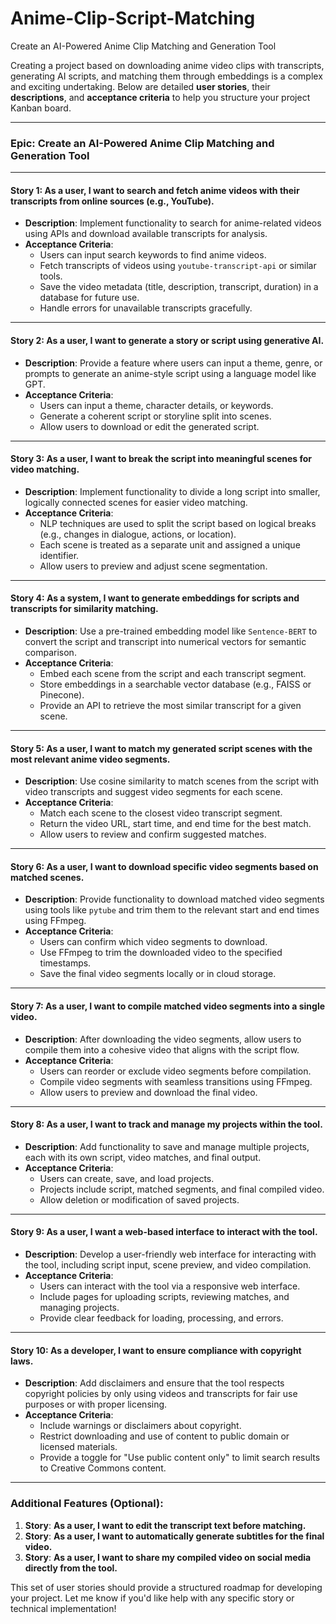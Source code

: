 # Anime-Clip-Script-Matching
Create an AI-Powered Anime Clip Matching and Generation Tool

Creating a project based on downloading anime video clips with transcripts, generating AI scripts, and matching them through embeddings is a complex and exciting undertaking. Below are detailed **user stories**, their **descriptions**, and **acceptance criteria** to help you structure your project Kanban board.

---

### **Epic**: Create an AI-Powered Anime Clip Matching and Generation Tool

---

#### **Story 1**: **As a user, I want to search and fetch anime videos with their transcripts from online sources (e.g., YouTube).**
- **Description**:
  Implement functionality to search for anime-related videos using APIs and download available transcripts for analysis.
- **Acceptance Criteria**:
  - Users can input search keywords to find anime videos.
  - Fetch transcripts of videos using `youtube-transcript-api` or similar tools.
  - Save the video metadata (title, description, transcript, duration) in a database for future use.
  - Handle errors for unavailable transcripts gracefully.

---

#### **Story 2**: **As a user, I want to generate a story or script using generative AI.**
- **Description**:
  Provide a feature where users can input a theme, genre, or prompts to generate an anime-style script using a language model like GPT.
- **Acceptance Criteria**:
  - Users can input a theme, character details, or keywords.
  - Generate a coherent script or storyline split into scenes.
  - Allow users to download or edit the generated script.

---

#### **Story 3**: **As a user, I want to break the script into meaningful scenes for video matching.**
- **Description**:
  Implement functionality to divide a long script into smaller, logically connected scenes for easier video matching.
- **Acceptance Criteria**:
  - NLP techniques are used to split the script based on logical breaks (e.g., changes in dialogue, actions, or location).
  - Each scene is treated as a separate unit and assigned a unique identifier.
  - Allow users to preview and adjust scene segmentation.

---

#### **Story 4**: **As a system, I want to generate embeddings for scripts and transcripts for similarity matching.**
- **Description**:
  Use a pre-trained embedding model like `Sentence-BERT` to convert the script and transcript into numerical vectors for semantic comparison.
- **Acceptance Criteria**:
  - Embed each scene from the script and each transcript segment.
  - Store embeddings in a searchable vector database (e.g., FAISS or Pinecone).
  - Provide an API to retrieve the most similar transcript for a given scene.

---

#### **Story 5**: **As a user, I want to match my generated script scenes with the most relevant anime video segments.**
- **Description**:
  Use cosine similarity to match scenes from the script with video transcripts and suggest video segments for each scene.
- **Acceptance Criteria**:
  - Match each scene to the closest video transcript segment.
  - Return the video URL, start time, and end time for the best match.
  - Allow users to review and confirm suggested matches.

---

#### **Story 6**: **As a user, I want to download specific video segments based on matched scenes.**
- **Description**:
  Provide functionality to download matched video segments using tools like `pytube` and trim them to the relevant start and end times using FFmpeg.
- **Acceptance Criteria**:
  - Users can confirm which video segments to download.
  - Use FFmpeg to trim the downloaded video to the specified timestamps.
  - Save the final video segments locally or in cloud storage.

---

#### **Story 7**: **As a user, I want to compile matched video segments into a single video.**
- **Description**:
  After downloading the video segments, allow users to compile them into a cohesive video that aligns with the script flow.
- **Acceptance Criteria**:
  - Users can reorder or exclude video segments before compilation.
  - Compile video segments with seamless transitions using FFmpeg.
  - Allow users to preview and download the final video.

---

#### **Story 8**: **As a user, I want to track and manage my projects within the tool.**
- **Description**:
  Add functionality to save and manage multiple projects, each with its own script, video matches, and final output.
- **Acceptance Criteria**:
  - Users can create, save, and load projects.
  - Projects include script, matched segments, and final compiled video.
  - Allow deletion or modification of saved projects.

---

#### **Story 9**: **As a user, I want a web-based interface to interact with the tool.**
- **Description**:
  Develop a user-friendly web interface for interacting with the tool, including script input, scene preview, and video compilation.
- **Acceptance Criteria**:
  - Users can interact with the tool via a responsive web interface.
  - Include pages for uploading scripts, reviewing matches, and managing projects.
  - Provide clear feedback for loading, processing, and errors.

---

#### **Story 10**: **As a developer, I want to ensure compliance with copyright laws.**
- **Description**:
  Add disclaimers and ensure that the tool respects copyright policies by only using videos and transcripts for fair use purposes or with proper licensing.
- **Acceptance Criteria**:
  - Include warnings or disclaimers about copyright.
  - Restrict downloading and use of content to public domain or licensed materials.
  - Provide a toggle for "Use public content only" to limit search results to Creative Commons content.

---

### **Additional Features (Optional)**:
1. **Story**: **As a user, I want to edit the transcript text before matching.**
2. **Story**: **As a user, I want to automatically generate subtitles for the final video.**
3. **Story**: **As a user, I want to share my compiled video on social media directly from the tool.**

This set of user stories should provide a structured roadmap for developing your project. Let me know if you'd like help with any specific story or technical implementation!
